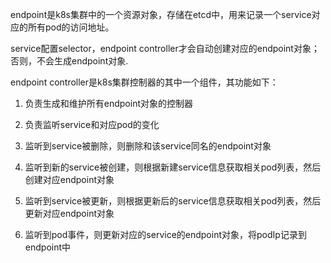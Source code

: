 endpoint是k8s集群中的一个资源对象，存储在etcd中，用来记录一个service对应的所有pod的访问地址。

service配置selector，endpoint controller才会自动创建对应的endpoint对象；否则，不会生成endpoint对象.


endpoint controller是k8s集群控制器的其中一个组件，其功能如下：

1. 负责生成和维护所有endpoint对象的控制器

2. 负责监听service和对应pod的变化

3. 监听到service被删除，则删除和该service同名的endpoint对象

4. 监听到新的service被创建，则根据新建service信息获取相关pod列表，然后创建对应endpoint对象

5. 监听到service被更新，则根据更新后的service信息获取相关pod列表，然后更新对应endpoint对象

6. 监听到pod事件，则更新对应的service的endpoint对象，将podIp记录到endpoint中